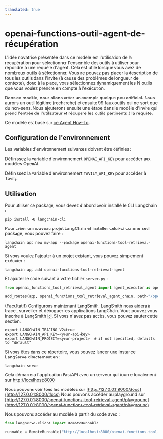 ```yaml
---
translated: true
---
```


# openai-functions-outil-agent-de-récupération

L'idée novatrice présentée dans ce modèle est l'utilisation de la récupération pour sélectionner l'ensemble des outils à utiliser pour répondre à une requête d'agent. Cela est utile lorsque vous avez de nombreux outils à sélectionner. Vous ne pouvez pas placer la description de tous les outils dans l'invite (à cause des problèmes de longueur de contexte), donc à la place, vous sélectionnez dynamiquement les N outils que vous voulez prendre en compte à l'exécution.

Dans ce modèle, nous allons créer un exemple quelque peu artificiel. Nous aurons un outil légitime (recherche) et ensuite 99 faux outils qui ne sont que du non-sens. Nous ajouterons ensuite une étape dans le modèle d'invite qui prend l'entrée de l'utilisateur et récupère les outils pertinents à la requête.

Ce modèle est basé sur [ce Agent How-To](https://python.langchain.com/docs/modules/agents/how_to/custom_agent_with_tool_retrieval).

## Configuration de l'environnement

Les variables d'environnement suivantes doivent être définies :

Définissez la variable d'environnement `OPENAI_API_KEY` pour accéder aux modèles OpenAI.

Définissez la variable d'environnement `TAVILY_API_KEY` pour accéder à Tavily.

## Utilisation

Pour utiliser ce package, vous devez d'abord avoir installé le CLI LangChain :

```shell
pip install -U langchain-cli
```

Pour créer un nouveau projet LangChain et installer celui-ci comme seul package, vous pouvez faire :

```shell
langchain app new my-app --package openai-functions-tool-retrieval-agent
```

Si vous voulez l'ajouter à un projet existant, vous pouvez simplement exécuter :

```shell
langchain app add openai-functions-tool-retrieval-agent
```

Et ajouter le code suivant à votre fichier `server.py` :

```python
from openai_functions_tool_retrieval_agent import agent_executor as openai_functions_tool_retrieval_agent_chain

add_routes(app, openai_functions_tool_retrieval_agent_chain, path="/openai-functions-tool-retrieval-agent")
```

(Facultatif) Configurons maintenant LangSmith.
LangSmith nous aidera à tracer, surveiller et déboguer les applications LangChain.
Vous pouvez vous inscrire à LangSmith [ici](https://smith.langchain.com/).
Si vous n'avez pas accès, vous pouvez sauter cette section.

```shell
export LANGCHAIN_TRACING_V2=true
export LANGCHAIN_API_KEY=<your-api-key>
export LANGCHAIN_PROJECT=<your-project>  # if not specified, defaults to "default"
```

Si vous êtes dans ce répertoire, vous pouvez lancer une instance LangServe directement en :

```shell
langchain serve
```

Cela démarrera l'application FastAPI avec un serveur qui tourne localement sur
[http://localhost:8000](http://localhost:8000)

Nous pouvons voir tous les modèles sur [http://127.0.0.1:8000/docs](http://127.0.0.1:8000/docs)
Nous pouvons accéder au playground sur [http://127.0.0.1:8000/openai-functions-tool-retrieval-agent/playground](http://127.0.0.1:8000/openai-functions-tool-retrieval-agent/playground)

Nous pouvons accéder au modèle à partir du code avec :

```python
from langserve.client import RemoteRunnable

runnable = RemoteRunnable("http://localhost:8000/openai-functions-tool-retrieval-agent")
```

